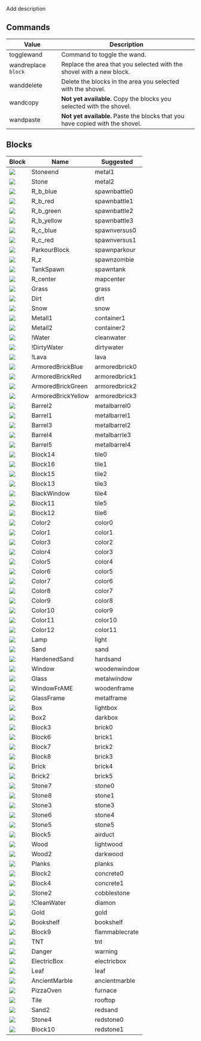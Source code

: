 
Add description

## Commands

| Value | Description |
|--|--|
| togglewand | Command to toggle the wand. |
| wandreplace `block` | Replace the area that you selected with the shovel with a new block. |
| wanddelete | Delete the blocks in the area you selected with the shovel. |
| wandcopy | **Not yet available.** Copy the blocks you selected with the shovel. |
| wandpaste | **Not yet available.** Paste the blocks that you have copied with the shovel. |


## Blocks

| Block 							   | Name 				| Suggested 		| 
|--------------------------------------|--------------------|-------------------|
| ![](textures/Stoneend.png)  		   | Stoneend 			| metal1 			|
| ![](textures/Stone.png) 			   | Stone 				| metal2 			|
| ![](textures/R_b_blue.png) 		   | R_b_blue 			| spawnbattle0 		|
| ![](textures/R_b_red.png) 		   | R_b_red 			| spawnbattle1 		|
| ![](textures/R_b_green.png) 		   | R_b_green 			| spawnbattle2 		|
| ![](textures/R_b_yellow.png) 		   | R_b_yellow 		| spawnbattle3 		|
| ![](textures/R_c_blue.png) 		   | R_c_blue 			| spawnversus0 		|
| ![](textures/R_c_red.png) 		   | R_c_red 			| spawnversus1 		|
| ![](textures/ParkourBlock.png) 	   | ParkourBlock 		| spawnparkour 		|
| ![](textures/R_z.png) 			   | R_z 		   		| spawnzombie 		|
| ![](textures/TankSpawn.png) 		   | TankSpawn 			| spawntank 		|
| ![](textures/R_center.png) 		   | R_center 			| mapcenter 		|
| ![](textures/Grass.png) 			   | Grass 				| grass 			|
| ![](textures/Dirt.png) 			   | Dirt 				| dirt 				|
| ![](textures/Snow.png) 			   | Snow 				| snow 				|
| ![](textures/Metall1.png) 		   | Metall1 			| container1 		|
| ![](textures/Metall2.png) 		   | Metall2 			| container2 		|
| ![](textures/!Water.png) 			   | !Water 			| cleanwater 		|
| ![](textures/!DirtyWater.png) 	   | !DirtyWater 		| dirtywater 		|
| ![](textures/!Lava.png) 			   | !Lava 				| lava 				|
| ![](textures/ArmoredBrickBlue.png)   | ArmoredBrickBlue 	| armoredbrick0 	|
| ![](textures/ArmoredBrickRed.png)    | ArmoredBrickRed 	| armoredbrick1 	|
| ![](textures/ArmoredBrickGreen.png)  | ArmoredBrickGreen 	| armoredbrick2 	|
| ![](textures/ArmoredBrickYellow.png) | ArmoredBrickYellow | armoredbrick3 	|
| ![](textures/Barrel2.png) 		   | Barrel2 			| metalbarrel0 		|		
| ![](textures/Barrel1.png) 		   | Barrel1 			| metalbarrel1 		|
| ![](textures/Barrel3.png) 	       | Barrel3 			| metalbarrel2 		|
| ![](textures/Barrel4.png) 		   | Barrel4 			| metalbarrle3 		|
| ![](textures/Barrel5.png) 		   | Barrel5 			| metalbarrel4 		|
| ![](textures/Block14.png) 		   | Block14 			| tile0 			|
| ![](textures/Block16.png) 		   | Block16 			| tile1 			|
| ![](textures/Block15.png) 		   | Block15 			| tile2 			|	
| ![](textures/Block13.png)		       | Block13 			| tile3 			|
| ![](textures/BlackWindow.png) 	   | BlackWindow 		| tile4 			|
| ![](textures/Block11.png) 		   | Block11 			| tile5 			|
| ![](textures/Block12.png) 		   | Block12 			| tile6 			|
| ![](textures/Color2.png) 		       | Color2 			| color0 			|
| ![](textures/Color1.png) 			   | Color1 			| color1 			|
| ![](textures/Color3.png) 			   | Color3 			| color2 			|
| ![](textures/Color4.png) 			   | Color4 			| color3 			|
| ![](textures/Color5.png) 			   | Color5 			| color4 			|
| ![](textures/Color6.png) 			   | Color6 			| color5 			|
| ![](textures/Color7.png) 			   | Color7 			| color6 			|	
| ![](textures/Color8.png) 			   | Color8 			| color7 			|	
| ![](textures/Color9.png) 		   	   | Color9 			| color8 			|	
| ![](textures/Color10.png) 		   | Color10 			| color9 			|
| ![](textures/Color11.png) 		   | Color11 			| color10 			|
| ![](textures/Color12.png) 		   | Color12 			| color11			|
| ![](textures/Lamp.png) 			   | Lamp 				| light 			|
| ![](textures/Sand.png) 		       | Sand 				| sand 				|
| ![](textures/HardenedSand.png) 	   | HardenedSand 		| hardsand 			|
| ![](textures/Window.png) 			   | Window 			| woodenwindow 		|
| ![](textures/Glass.png) 			   | Glass 				| metalwindow 		|
| ![](textures/WindowFrAME.png) 	   | WindowFrAME 		| woodenframe 		|
| ![](textures/GlassFrame.png)         | GlassFrame 		| metalframe		|
| ![](textures/Box.png) 			   | Box 	       		| lightbox 			|
| ![](textures/Box2.png) 			   | Box2 				| darkbox 			|
| ![](textures/Block3.png) 			   | Block3 			| brick0 			|
| ![](textures/Block6.png) 			   | Block6 			| brick1 			|
| ![](textures/Block7.png) 			   | Block7 			| brick2 			|
| ![](textures/Block8.png) 			   | Block8 			| brick3 			|
| ![](textures/Brick.png) 			   | Brick 				| brick4 			|
| ![](textures/Brick2.png) 			   | Brick2 			| brick5 			|
| ![](textures/Stone7.png) 			   | Stone7 			| stone0 			|
| ![](textures/Stone8.png) 			   | Stone8 			| stone1 			|
| ![](textures/Stone3.png) 			   | Stone3 			| stone3 			|
| ![](textures/Stone6.png) 		       | Stone6 			| stone4 			|
| ![](textures/Stone5.png) 			   | Stone5 			| stone5 			|
| ![](textures/Block5.png) 			   | Block5 			| airduct 			|
| ![](textures/Wood.png) 			   | Wood 				| lightwood 		|
| ![](textures/Wood2.png) 			   | Wood2 				| darkwood 			|
| ![](textures/Planks.png) 			   | Planks 			| planks 			|
| ![](textures/Block2.png) 			   | Block2 			| concrete0 		|
| ![](textures/Block4.png) 			   | Block4 			| concrete1 		|
| ![](textures/Stone2.png) 			   | Stone2 			| cobblestone 		|
| ![](textures/!CleanWater.png) 	   | !CleanWater 		| diamon 			|
| ![](textures/Gold.png) 			   | Gold 				| gold 				|
| ![](textures/Bookshelf.png) 		   | Bookshelf 			| bookshelf 		|
| ![](textures/Block9.png) 			   | Block9 			| flammablecrate 	|
| ![](textures/TNT.png) 			   | TNT 				| tnt 				|
| ![](textures/Danger.png) 			   | Danger 			| warning 			|
| ![](textures/ElectricBox.png) 	   | ElectricBox 		| electricbox 		|
| ![](textures/Leaf.png) 			   | Leaf 				| leaf 				|
| ![](textures/AncientMarble.png) 	   | AncientMarble 		| ancientmarble 	|
| ![](textures/PizzaOven.png) 		   | PizzaOven 			| furnace 			|
| ![](textures/Tile.png) 			   | Tile 				| rooftop 			|
| ![](textures/Sand2.png) 			   | Sand2 				| redsand			|	
| ![](textures/Stone4.png) 			   | Stone4 			| redstone0			|
| ![](textures/Block10.png) 		   | Block10 			| redstone1 		|
